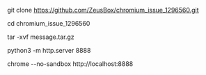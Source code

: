 git clone https://github.com/ZeusBox/chromium_issue_1296560.git

cd chromium_issue_1296560

tar -xvf message.tar.gz

python3 -m http.server 8888

chrome --no-sandbox http://localhost:8888
